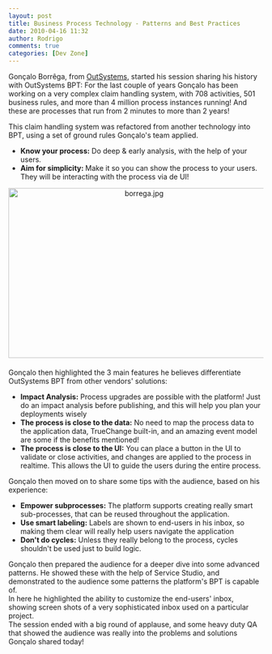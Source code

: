 ```yaml
---
layout: post
title: Business Process Technology - Patterns and Best Practices
date: 2010-04-16 11:32
author: Rodrigo
comments: true
categories: [Dev Zone]
---
```

Gonçalo Borrêga, from <a href="http://www.outsystems.com">OutSystems</a>, started his session sharing his history with OutSystems BPT: For the last couple of years Gonçalo has been working on a very complex claim handling system, with 708 activities, 501 business rules, and more than 4 million process instances running! And these are processes that run from 2 minutes to more than 2 years!<!--more-->
<div></div>
<div>This claim handling system was refactored from another technology into BPT, using a set of ground rules Gonçalo's team applied.</div>
<div>
<ul>
	<li><b>Know your process:</b> Do deep &amp; early analysis, with the help of your users.</li>
	<li><b>Aim for simplicity: </b>Make it so you can show the process to your users. They will be interacting with the process via de UI!</li>
</ul>
<div></div>
<div><span class="mt-enclosure mt-enclosure-image" style="display: inline;"><img class="mt-image-center" style="text-align: center; display: block; margin: 0 auto 20px;" alt="borrega.jpg" src="https://www.outsystems.com/blog/wp-content/uploads/2010/04/borrega2.jpg" width="520" height="336" /></span></div>
<div>Gonçalo then highlighted the 3 main features he believes differentiate OutSystems BPT from other vendors' solutions:</div>
</div>
<div>
<ul>
	<li><b>Impact Analysis:</b> Process upgrades are possible with the platform! Just do an impact analysis before publishing, and this will help you plan your deployments wisely</li>
	<li><b>The process is close to the data:</b> No need to map the process data to the application data, TrueChange built-in, and an amazing event model are some if the benefits mentioned!</li>
	<li><b>The process is close to the UI:</b> You can place a button in the UI to validate or close activities, and changes are applied to the process in realtime. This allows the UI to guide the users during the entire process.</li>
</ul>
<div>Gonçalo then moved on to share some tips with the audience, based on his experience:</div>
</div>
<div>
<ul>
	<li><b>Empower subprocesses:</b> The platform supports creating really smart sub-processes, that can be reused throughout the application.</li>
	<li><b>Use smart labeling:</b> Labels are shown to end-users in his inbox, so making them clear will really help users navigate the application</li>
	<li><b>Don't do cycles:</b> Unless they really belong to the process, cycles shouldn't be used just to build logic.</li>
</ul>
Gonçalo then prepared the audience for a deeper dive into some advanced patterns. He showed these with the help of Service Studio, and demonstrated to the audience some patterns the platform's BPT is capable of.

</div>
<div></div>
<div>In here he highlighted the ability to customize the end-users' inbox, showing screen shots of a very sophisticated inbox used on a particular project.</div>
<div></div>
<div>The session ended with a big round of applause, and some heavy duty QA that showed the audience was really into the problems and solutions Gonçalo shared today!</div>
&nbsp;
